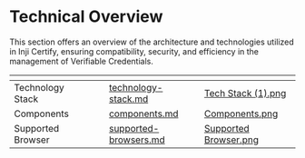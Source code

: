 # Technical Overview

This section offers an overview of the architecture and technologies utilized in Inji Certify, ensuring compatibility, security, and efficiency in the management of Verifiable Credentials.

<table data-view="cards"><thead><tr><th></th><th></th><th></th><th data-hidden data-card-target data-type="content-ref"></th><th data-hidden data-card-cover data-type="files"></th></tr></thead><tbody><tr><td>Technology Stack</td><td></td><td></td><td><a href="technology-stack.md">technology-stack.md</a></td><td><a href="../../.gitbook/assets/Tech Stack (1).png">Tech Stack (1).png</a></td></tr><tr><td>Components</td><td></td><td></td><td><a href="components.md">components.md</a></td><td><a href="../../.gitbook/assets/Components.png">Components.png</a></td></tr><tr><td>Supported Browser</td><td></td><td></td><td><a href="supported-browsers.md">supported-browsers.md</a></td><td><a href="../../.gitbook/assets/Supported Browser.png">Supported Browser.png</a></td></tr></tbody></table>
